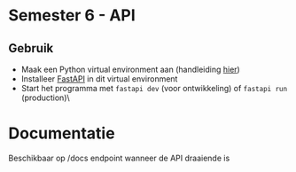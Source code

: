 # Semester 6 - API
## Gebruik
- Maak een Python virtual environment aan (handleiding [hier](https://docs.python.org/3/library/venv.html))
- Installeer [FastAPI](https://fastapi.tiangolo.com/) in dit virtual environment
- Start het programma met ```fastapi dev``` (voor ontwikkeling) of ```fastapi run``` (production)\

# Documentatie
Beschikbaar op /docs endpoint wanneer de API draaiende is
